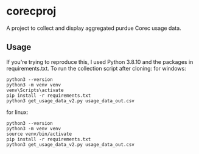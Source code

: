 # corecproj
A project to collect and display aggregated purdue Corec usage data.

## Usage
If you're trying to reproduce this, I used Python 3.8.10 and the packages in requirements.txt.
To run the collection script after cloning:
for windows:
```
python3 --version
python3 -m venv venv
venv\Scripts\activate
pip install -r requirements.txt
python3 get_usage_data_v2.py usage_data_out.csv
```
for linux:
```
python3 --version
python3 -m venv venv
source venv/bin/activate
pip install -r requirements.txt
python3 get_usage_data_v2.py usage_data_out.csv
```
